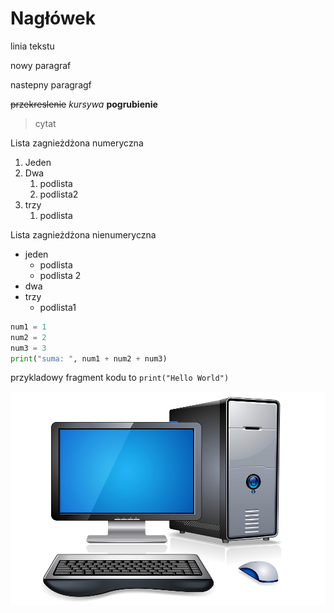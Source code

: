 # Nagłówek
linia tekstu

nowy paragraf

nastepny paragragf

~~przekreslenie~~
_kursywa_
**pogrubienie**

>cytat

Lista zagnieżdżona numeryczna
1. Jeden
2. Dwa
   1. podlista
   2. podlista2
3. trzy
   1. podlista

Lista zagnieżdżona nienumeryczna
- jeden
    - podlista
    - podlista 2
- dwa
- trzy
    - podlista1

~~~py
num1 = 1
num2 = 2
num3 = 3
print("suma: ", num1 + num2 + num3)
~~~

przykladowy fragment kodu to `print("Hello World")`

![komputer-pc.jpg](komputer-pc.jpg)
